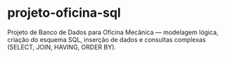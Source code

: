 # projeto-oficina-sql
Projeto de Banco de Dados para Oficina Mecânica — modelagem lógica, criação do esquema SQL, inserção de dados e consultas complexas (SELECT, JOIN, HAVING, ORDER BY).
